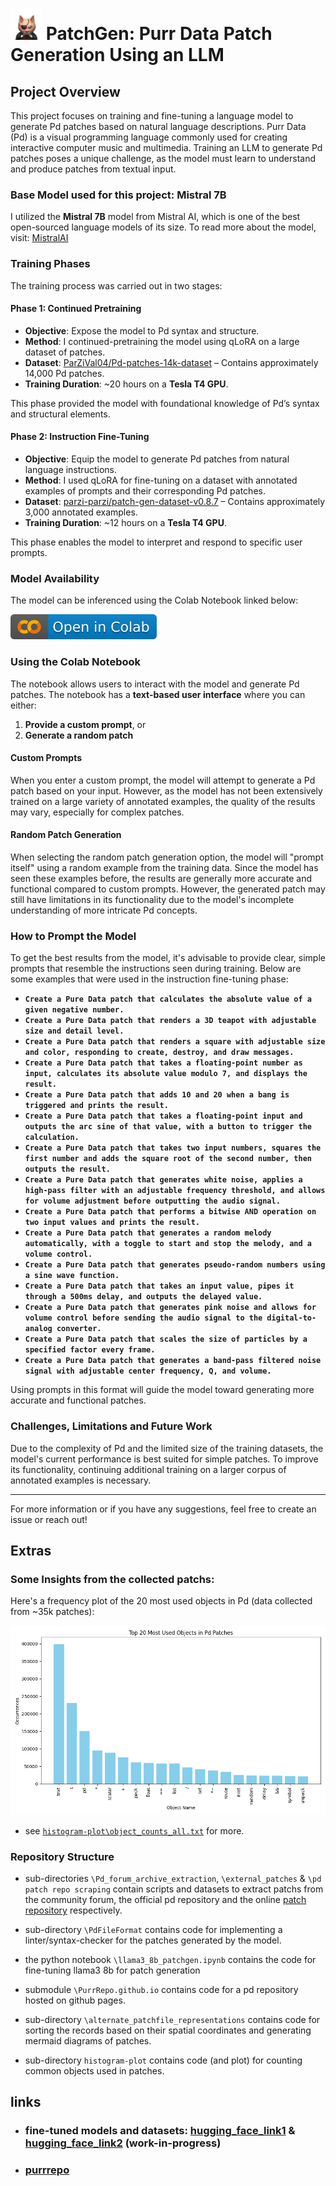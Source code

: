 # <img src="images/purr.png" width="50" height="50"> PatchGen: Purr Data Patch Generation Using an LLM

## Project Overview

This project focuses on training and fine-tuning a language model to generate Pd patches based on natural language descriptions. Purr Data (Pd) is a visual programming language commonly used for creating interactive computer music and multimedia. Training an LLM to generate Pd patches poses a unique challenge, as the model must learn to understand and produce patches from textual input.

### Base Model used for this project: Mistral 7B
I utilized the **Mistral 7B** model from Mistral AI, which is one of the best open-sourced language models of its size.
To read more about the model, visit: [MistralAI](https://mistral.ai/news/announcing-mistral-7b/)

### Training Phases

The training process was carried out in two stages:

#### Phase 1: Continued Pretraining
- **Objective**: Expose the model to Pd syntax and structure.
- **Method**: I continued-pretraining the model using qLoRA on a large dataset of patches.
- **Dataset**: [ParZiVal04/Pd-patches-14k-dataset](https://huggingface.co/datasets/ParZiVal04/Pd-patches-14k-dataset) – Contains approximately 14,000 Pd patches.
- **Training Duration**: ~20 hours on a **Tesla T4 GPU**.

This phase provided the model with foundational knowledge of Pd’s syntax and structural elements.

#### Phase 2: Instruction Fine-Tuning
- **Objective**: Equip the model to generate Pd patches from natural language instructions.
- **Method**: I used qLoRA for fine-tuning on a dataset with annotated examples of prompts and their corresponding Pd patches.
- **Dataset**: [parzi-parzi/patch-gen-dataset-v0.8.7](https://huggingface.co/datasets/parzi-parzi/patch-gen-dataset-v0.8.7) – Contains approximately 3,000 annotated examples.
- **Training Duration**: ~12 hours on a **Tesla T4 GPU**.

This phase enables the model to interpret and respond to specific user prompts. 

### Model Availability
The model can be inferenced using the Colab Notebook linked below:

[![Open In Colab](images/colab.svg)](https://colab.research.google.com/drive/1V6L_Kc7IFd9UTT0TyVOaxZ8rAfF1lAxt?usp=sharing)

### Using the Colab Notebook

The notebook allows users to interact with the model and generate Pd patches. The notebook has a **text-based user interface** where you can either:
1. **Provide a custom prompt**, or
2. **Generate a random patch**

#### Custom Prompts
When you enter a custom prompt, the model will attempt to generate a Pd patch based on your input. However, as the model has not been extensively trained on a large variety of annotated examples, the quality of the results may vary, especially for complex patches.

#### Random Patch Generation
When selecting the random patch generation option, the model will "prompt itself" using a random example from the training data. Since the model has seen these examples before, the results are generally more accurate and functional compared to custom prompts. However, the generated patch may still have limitations in its functionality due to the model's incomplete understanding of more intricate Pd concepts.

### How to Prompt the Model

To get the best results from the model, it's advisable to provide clear, simple prompts that resemble the instructions seen during training. Below are some examples that were used in the instruction fine-tuning phase:

- **`Create a Pure Data patch that calculates the absolute value of a given negative number.`**
- **`Create a Pure Data patch that renders a 3D teapot with adjustable size and detail level.`**
- **`Create a Pure Data patch that renders a square with adjustable size and color, responding to create, destroy, and draw messages.`**
- **`Create a Pure Data patch that takes a floating-point number as input, calculates its absolute value modulo 7, and displays the result.`**
- **`Create a Pure Data patch that adds 10 and 20 when a bang is triggered and prints the result.`**
- **`Create a Pure Data patch that takes a floating-point input and outputs the arc sine of that value, with a button to trigger the calculation.`**
- **`Create a Pure Data patch that takes two input numbers, squares the first number and adds the square root of the second number, then outputs the result.`**
- **`Create a Pure Data patch that generates white noise, applies a high-pass filter with an adjustable frequency threshold, and allows for volume adjustment before outputting the audio signal.`**
- **`Create a Pure Data patch that performs a bitwise AND operation on two input values and prints the result.`**
- **`Create a Pure Data patch that generates a random melody automatically, with a toggle to start and stop the melody, and a volume control.`**
- **`Create a Pure Data patch that generates pseudo-random numbers using a sine wave function.`**
- **`Create a Pure Data patch that takes an input value, pipes it through a 500ms delay, and outputs the delayed value.`**
- **`Create a Pure Data patch that generates pink noise and allows for volume control before sending the audio signal to the digital-to-analog converter.`**
- **`Create a Pure Data patch that scales the size of particles by a specified factor every frame.`**
- **`Create a Pure Data patch that generates a band-pass filtered noise signal with adjustable center frequency, Q, and volume.`**

Using prompts in this format will guide the model toward generating more accurate and functional patches.

### Challenges, Limitations and Future Work

Due to the complexity of Pd and the limited size of the training datasets, the model's current performance is best suited for simple patches. To improve its functionality, continuing additional training on a larger corpus of annotated examples is necessary.

---

For more information or if you have any suggestions, feel free to create an issue or reach out!


## Extras
### Some Insights from the collected patchs:
 Here's a frequency plot of the 20 most used objects in Pd (data collected from ~35k patches):

![plot](histogram-plot/object_histogram_all.png)

- see [`histogram-plot\object_counts_all.txt`](https://github.com/AnxiousAnt/PatchGen/blob/main/histogram-plot/object_counts_all.txt) for more.

### Repository Structure
- sub-directories `\Pd_forum_archive_extraction`, `\external_patches` & `\pd patch repo scraping` contain scripts and datasets to extract patchs from the community forum, the official pd repository and the online [patch repository](https://pdpatchrepo.info/) respectively. 

- sub-directory `\PdFileFormat` contains code for implementing a linter/syntax-checker for the patches generated by the model. 

- the python notebook `\llama3_8b_patchgen.ipynb` contains the code for fine-tuning llama3 8b for patch generation

- submodule `\PurrRepo.github.io` contains code for a pd repository hosted on github pages. 

- sub-directory `\alternate_patchfile_representations` contains code for sorting the records based on their spatial coordinates and generating mermaid diagrams of patches.

- sub-directory `histogram-plot` contains code (and plot) for counting common objects used in patches. 


## links
- ### fine-tuned models and datasets: [hugging_face_link1](https://huggingface.co/ParZiVal04) & [hugging_face_link2](https://huggingface.co/parzi-parzi) (work-in-progress)

- ### [purrrepo](https://purrrepo.github.io/)

